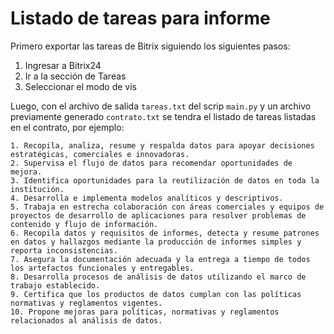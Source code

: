 # Listado de tareas para informe

Primero exportar las tareas de Bitrix siguiendo los siguientes pasos:
1. Ingresar a Bitrix24
2. Ir a la sección de Tareas
3. Seleccionar el modo de vis

Luego, con el archivo de salida `tareas.txt` del scrip `main.py` y un archivo previamente generado `contrato.txt` se tendra el listado de tareas listadas en el contrato, por ejemplo:
```
1. Recopila, analiza, resume y respalda datos para apoyar decisiones estratégicas, comerciales e innovadoras.
2. Supervisa el flujo de datos para recomendar oportunidades de mejora.
3. Identifica oportunidades para la reutilización de datos en toda la institución.
4. Desarrolla e implementa modelos analíticos y descriptivos.
5. Trabaja en estrecha colaboración con áreas comerciales y equipos de proyectos de desarrollo de aplicaciones para resolver problemas de contenido y flujo de información.
6. Recopila datos y requisitos de informes, detecta y resume patrones en datos y hallazgos mediante la producción de informes simples y reporta inconsistencias.
7. Asegura la documentación adecuada y la entrega a tiempo de todos los artefactos funcionales y entregables.
8. Desarrolla procesos de análisis de datos utilizando el marco de trabajo establecido.
9. Certifica que los productos de datos cumplan con las políticas normativas y reglamentos vigentes.
10. Propone mejoras para políticas, normativas y reglamentos relacionados al análisis de datos.

```